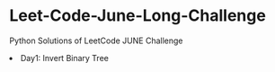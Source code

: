 # Leet-Code-June-Long-Challenge
Python Solutions of LeetCode JUNE Challenge 

<li> Day1: Invert Binary Tree </li>
